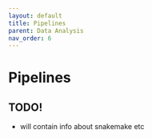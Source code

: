 ```yaml
---
layout: default
title: Pipelines
parent: Data Analysis
nav_order: 6
---
```


# Pipelines

## TODO! 
- will contain info about snakemake etc